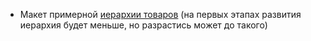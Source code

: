 - Макет примерной [иерархии товаров](https://xmind.app/m/rEGNBC/) (на первых этапах развития иерархия будет меньше, но разрастись может до такого)